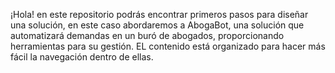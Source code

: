¡Hola! en este repositorio podrás encontrar primeros pasos para diseñar una solución, en este caso abordaremos a AbogaBot, una solución que automatizará demandas en un buró de abogados, proporcionando herramientas para su gestión. 
EL contenido está organizado para hacer más fácil la navegación dentro de ellas.
